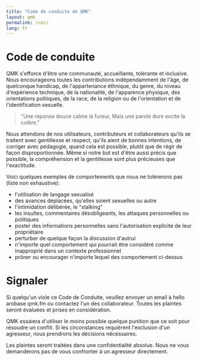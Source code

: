 ```yaml
---
title: "Code de conduite de QMK"
layout: qmk
permalink: /coc/
lang: fr
---
```


# Code de conduite

QMK s'efforce d'être une communauté, accueillante, tolérante et inclusive. Nous encourageons toutes les contributions indépendamment de l'âge, de quelconque handicap, de l'appartenance éthnique, du genre, du niveau d'expérience technique, de la nationalité, de l'apparence physique, des orientations politiques, de la race, de la religion ou de l'orientation et de l'identification sexuelle.

> "Une réponse douce calme la fureur, Mais une parole dure excite la colère."

Nous attendons de nos utilisateurs, contributeurs et collaborateurs qu'ils se traitent avec gentillesse et respect, qu'ils aient de bonnes intentions, de corriger avec pédagogie, quand cela est possible, plutôt que de régir de façon disproportionnée. Même si notre but est d'être aussi précis que possible, la compréhension et la gentillesse sont plus précieuses que l'exactitude.

Voici quelques exemples de comportements que nous ne tolérerons pas (liste non exhaustive):

* l'utilisation de langage sexualisé
* des avances déplacées, qu'elles soient sexuelles ou autre
* l'intimidation délibérée, le "stalking"
* les insultes, commentaires désobligeants, les attaques personnelles ou politiques
* poster des informations personnelles sans l'autorisation explicite de leur propriétaire
* perturber de quelque façon la discussion d'autrui
* n'importe quel comportement qui pourrait être considéré comme inapproprié dans un contexte professionnel
* prôner ou encourager n'importe lequel des comportement ci-dessus

# Signaler

Si quelqu'un viole ce Code de Conduite, veuillez envoyer un email à hello arobase qmk.fm ou contactez l'un des collaborateur. Toutes les plaintes seront évaluées et prises en considération.

QMK essaiera d'utiliser le moins possible quelque punition que ce soit pour résoudre un conflit. Si les circonstances requièrent l'exclusion d'un agresseur, nous prendrons les décisions nécessaires.

Les plaintes seront traitées dans une confidentialité absolue. Nous ne vous demanderons pas de vous confronter à un agresseur directement.
